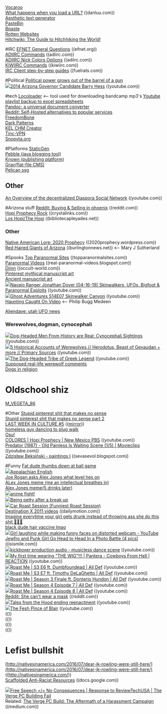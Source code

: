 [Vocaroo](https://vocaroo.com/)  
[What happens when you load a URL?](https://danluu.com/navigate-url/)  ((danluu.com))  
[Aesthetic text generator](https://exoticfonts.com/aesthetic-text/)  
[PasteBin](https://pastebin.com/)  
[Bpaste](https://bpa.st/)  
[Rotten Websites](https://rottenwebsites.miraheze.org/wiki/Category:Websites)  
[Hitchwiki: The Guide to Hitchhiking the World!](https://hitchwiki.org/en/Main_Page)  

#IRC
[EFNET General Questions](http://www.efnet.org/?module=docs&doc=24)  ((efnet.org))  
[ADIIRC Commands](https://dev.adiirc.com/projects/adiirc/wiki/Scripting_Commands)  ((adiirc.com))  
[ADIIRC Nick Colors Options](https://dev.adiirc.com/projects/adiirc/wiki/Nick_Colors_Options)  ((adiirc.com))  
[KIWIIRC Commands](https://kiwiirc.com/docs/client/commands)  ((kiwiirc.com))  
[IRC Client step-by-step guides](https://confluence.fuelrats.com/display/public/FRKB/IRC+Client+Setup+Guides)  ((fuelrats.com))  

#Political
[Political power grows out of the barrel of a gun](https://en.wikipedia.org/wiki/Political_power_grows_out_of_the_barrel_of_a_gun)  
<img src="https://youtube.com/favicon.ico">[2014 Arizona Governor Candidate Barry Hess](https://www.youtube.com/watch?v=LSuOAC7jqhk)  ((youtube.com))   

#tech
[Locoloader](https://www.locoloader.com/)   <-- tool used for downloading bandcamp mp3's
[Youtube playlist backup to excel spreadsheets](http://www.williamsportwebdeveloper.com/FavBackUp.aspx)  
[Pandoc: a universal document converter](https://pandoc.org/)  
[Reddit: Self-Hosted alternatives to popular services](https://www.reddit.com/r/selfhosted/)  
[FreedomBone](https://freedombone.net/)  
[Dark Patterns](https://darkpatterns.org/index.html)  
[KEL CHM Creator](https://dumah7.wordpress.com/2009/02/17/kel-chm-creator-v-1-4-0-0/)  
[Tinc-VPN](https://tinc-vpn.org/)  
[Snopyta.org](https://snopyta.org/)  

#Platforms
[StaticGen](https://www.staticgen.com/)  
[Pebble (java blogging tool)](http://pebble.sourceforge.net/)  
[Known (publishing platform)](https://withknown.com/)  
[Grav(flat-file CMS)](https://getgrav.org/)  
[Pelican ssg](https://blog.getpelican.com/)  

## Other
[An Overview of the decentralized Diaspora Social Network](https://www.youtube.com/watch?v=Vgbi2jWxdbk)  ((youtube.com))  

#Arizona stuff
[Reddit: Buying & Selling in phoenix](https://www.reddit.com/r/PHXList/)  ((reddit.com))  
[Hopi Prophecy Rock](https://www.crystalinks.com/hopistonetablets.html) ((crystalinks.com))    
[Los Hopi/The Hopi](https://www.bibliotecapleyades.net/esp_leyenda_hopi.htm)  ((bibliotecapleyades.net))  

### Other
[Native American Lore: 2020 Prophecy](https://2020prophecy.wordpress.com/2014/10/02/native-american-lore-2/)  ((2020prophecy.wordpress.com))  
[Red Haired Giants of Arizona](https://www.burlingtonnews.net/giants_arizona.html) ((burlingtonnews.net))  <-- Mary J Sutherland   

#Spooks
[Top Paranormal Sites](https://www.topparanormalsites.com/) ((topparanormalsites.com))  
[Paranormal Videos](https://real-paranormal-videos.blogspot.com/)    ((real-paranormal-videos.blogspot.com))  
[Djinn](https://occult-world.com/djinn/)  ((occult-world.com))  
[Pinterest mythical manuscript art](https://www.pinterest.com/pin/56928382781628633/)  
[Ancient manuscript art](https://www.diabloii.net/forums/threads/the-vizjereic-key-of-horazon-art-collaboration.813233/)  
<img src="https://youtube.com/favicon.ico">[Navajo Ranger Jonathan Dover (04-16-19) Skinwalkers, UFOs, Bigfoot & Paranormal Exploits](https://www.youtube.com/watch?v=oMhIaLvlw1E)  ((youtube.com))  
<img src="https://youtube.com/favicon.ico">[Ghost Adventures S14E07 Skinwalker Canyon](https://www.youtube.com/watch?v=N6uSqUrL1TQ) ((youtube.com))  
[Haunting Caught On Video](https://www.facebook.com/RealPrimePhilips/videos/1097531840279081)  <-- Philip Bugg Medeen

[Aliendave: utah UFO news](http://www.aliendave.com/)   

### Werewolves,dogman, cynocephali
<img src="https://youtube.com/favicon.ico">[Dog-Headed Men From History are Real: Cynocephali Sightings](https://www.youtube.com/watch?v=G2oSbMFNDCw)  ((youtube.com))  
<img src="https://youtube.com/favicon.ico">[5 Historical Accounts of Werewolves // Herodotus, Beast of Gevaudan + more // Primary Sources](https://www.youtube.com/watch?v=9oQlsa3xdH8)       ((youtube.com))  
<img src="https://youtube.com/favicon.ico">[The Dog-Headed Tribe of Greek Legend](https://www.youtube.com/watch?v=8S3jkwoN6Kk)    ((youtube.com))  
[Supposed real-life werewolf comments](http://yourlupinelife.com/about-yll)  
[Dogs in religion](https://en.wikipedia.org/wiki/Dogs_in_religion)  

# Oldschool shiz
[M_VEGETA_86](http://www.oocities.org/m_vegeta_86/)  

#Other
[Stupid pinterest shit that makes no sense](https://www.pinterest.com/pin/720646377854230737/)  
[Stupid pinterest shit that makes no sense part 2](https://www.pinterest.com/pin/567523990544733132/)  
[LAST WEEK IN CULTURE #5](https://www.youtube.com/watch?v=M3vBAOAKKiw) (([mirror](https://www.bitchute.com/video/XFMmPwqKD01a/)))  
[homeless guy dancing to plug walk](https://www.youtube.com/watch?v=UX3FVatYsUc)  
[Osu!](https://en.wikipedia.org/wiki/Osu!)  
[COLORES | Hopi Prophecy | New Mexico PBS](https://www.youtube.com/watch?v=p1m0nLSOHi4)      ((youtube.com))  
[Predator (1987) - Old Painless Is Waiting Scene (1/5) | Movieclips](https://www.youtube.com/watch?v=wgzxSr6l9Y4) ((youtube.com))  
[Zdzisław Beksiński - paintings I](https://sevasevol.blogspot.com/2012/02/zdzislaw-beksinski.html)  ((sevasevol.blogspot.com))  

#Funny
[Fat dude thumbs down at ball game](https://cdn.minds.com/fs/v1/thumbnail/1133448711852875776/xlarge//?unlock_paywall=0)  
<img src="https://youtube.com/favicon.ico">[Appalachian English](https://www.youtube.com/watch?v=03iwAY4KlIU)  
[Joe Rogan asks Alex Jones what level hes on](https://external-content.duckduckgo.com/iu/?u=https%3A%2F%2Fi.kym-cdn.com%2Fphotos%2Fimages%2Fnewsfeed%2F001%2F229%2F456%2Fb2f.jpg&f=1&nofb=1)  
[ALex Jones meme (me,an intellectual breathes in)](https://external-content.duckduckgo.com/iu/?u=https%3A%2F%2Fsayingimages.com%2Fwp-content%2Fuploads%2Falex-jones-interdimensional-vampires-memes.jpg&f=1&nofb=1)  
[Alex Jones meme(5 drinks later)](https://external-content.duckduckgo.com/iu/?u=https%3A%2F%2Fsayingimages.com%2Fwp-content%2Fuploads%2Falex-jones-memes.jpg&f=1&nofb=1)  
<img src="https://youtube.com/favicon.ico">[anime fight!](https://www.youtube.com/watch?v=E_iX_ySdEYA)  
<img src="https://youtube.com/favicon.ico">[Being petty after a break up](https://www.youtube.com/watch?v=tiEu6yx3Ch8)  
<img src="https://youtube.com/favicon.ico">[Car Roast Session (Funniest Roast Session)](https://www.youtube.com/watch?v=vTfjCwvtfgw)  
[Destination X 2011 videos](https://www.dailymotion.com/search/Destination%20X%202011/videos)  ((dailymotion.com))   
[Imagine everytime your girl gets drunk instead of throwing ass she do this shit 🤣🤣🤣](https://www.facebook.com/100008378552121/videos/2612318819057378/)  
[black dude hair vaccine lmao](https://www.facebook.com/keke.babie.79/videos/2889136034487735/)    
<img src="https://youtube.com/favicon.ico">[Girl laughing while making funny faces on distorted webcam - YouTube](https://www.youtube.com/watch?v=vGgfoqM_Xbs)  
[Jewfro and Punk Girl Go Head to Head In a Photo Battle (4 pics)](https://izismile.com/2012/11/29/jewfro_and_punk_girl_go_head_to_head_4_pics.html) ((isismile.com))  
<img src="https://youtube.com/favicon.ico">[kickboxer production audio - musicless dance scene](https://www.youtube.com/watch?v=k1ibU-nEvfs) ((youtube.com))  
<img src="https://youtube.com/favicon.ico">[My first time wearing "THE WIG"!!! | Pantera - Cowboys From Hell | REACTION](https://www.youtube.com/watch?v=EPSEf64W3GE) ((youtube.com))  
<img src="https://youtube.com/favicon.ico">[Roast Me | S3 E6 ft. Dumbfoundead | All Def](https://www.youtube.com/watch?v=gCTt6xhThX0) ((youtube.com))  
<img src="https://youtube.com/favicon.ico">[Roast Me | S3 E7 ft. Timothy DeLaGhetto | All Def](https://www.youtube.com/watch?v=uLjvOPdOLl0) ((youtube.com))  
<img src="https://youtube.com/favicon.ico">[Roast Me | Season 3 Finale ft. Donterio Hundon | All Def](https://www.youtube.com/watch?v=sk-evwwkP9Y) ((youtube.com))  
<img src="https://youtube.com/favicon.ico">[Roast Me | Season 4 Episode 7 | All Def](https://www.youtube.com/watch?v=mH93j4FY36Y) ((youtube.com))  
<img src="https://youtube.com/favicon.ico">[Roast Me | Season 4 Episode 8 | All Def](https://www.youtube.com/watch?v=kimbCk1fg4c) ((youtube.com))  
[Reddit: She can't wear a mask](https://www.reddit.com/r/FuckYouKaren/comments/hsn6ls/she_cant_wear_a_mask/) ((reddit.com))  
<img src="https://youtube.com/favicon.ico">[Tales from the Hood ending reenactment](https://www.youtube.com/watch?v=J5-DW4-dFvI) ((youtube.com))  
<img src="https://youtube.com/favicon.ico">[The Fesh Pince of Blair](https://www.youtube.com/watch?v=HeIkk6Yo0s8) ((youtube.com))  
[]() (())  
[]() (())  
[]() (())  
[]() (())  



# Lefist bullshit
[http://nativesinamerica.com/2016/07/dear-jk-rowling-were-still-here/](http://nativesinamerica.com/2016/07/dear-jk-rowling-were-still-here/)   ((http://nativesinamerica.com/))  
[Scaffolded Anti-Racist Resources](https://docs.google.com/document/d/1PrAq4iBNb4nVIcTsLcNlW8zjaQXBLkWayL8EaPlh0bc/mobilebasic) ((docs.google.com))  

<img src="https://youtube.com/favicon.ico">[Free Speech =/= No Consequences | Response to ReviewTechUSA | The Verge PC Building Fail](https://www.youtube.com/watch?v=l45mOsSgeRc)  
Related: [The Verge PC Build: The Aftermath of a Harassment Campaign](https://medium.com/p/5363ed3626b8/responses/show) ((medium.com))  